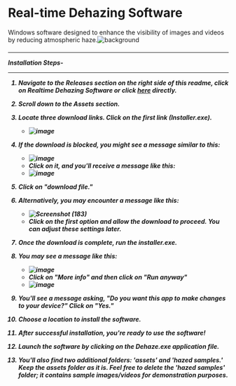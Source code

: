 # Real-time Dehazing Software
Windows software designed to enhance the visibility of images and videos by reducing atmospheric haze.![background](https://github.com/chhaviGupta986/Dehazing-Software/assets/94625954/e5c90aaf-4a9c-4fc4-95bc-54f84f554e43)<h5>
_________________________________________________________________________________________________________________________
**Installation Steps-** 
_________________________________________________________________________________________________________________________
   1) Navigate to the Releases section on the right side of this readme, click on Realtime Dehazing Software or click [here](https://github.com/chhaviGupta986/Dehazing-Software/releases/tag/v1.0.0) directly.
   2) Scroll down to the Assets section.
   3) Locate three download links. Click on the first link (Installer.exe).
      - ![image](https://github.com/chhaviGupta986/Dehazing-Software/assets/94625954/e4584732-8619-4861-8b0c-e5e62068ae73)

   5) If the download is blocked, you might see a message similar to this:
      - <a>![image](https://github.com/chhaviGupta986/Dehazing-Software/assets/94625954/2bd975cd-17b4-4b49-bd56-c40ac9392ae6) </a>
      - Click on it, and you'll receive a message like this:
      - <a>![image](https://github.com/chhaviGupta986/Dehazing-Software/assets/94625954/d96a558a-efaa-4db4-8a38-615a2286c7a5)</a>
   6) Click on "download file."
   7) Alternatively, you may encounter a message like this:
      - <a>![Screenshot (183)](https://github.com/chhaviGupta986/Dehazing-Software/assets/94625954/460424bb-5694-493b-8cb8-20ed1b74aca0)</a>
      - Click on the first option and allow the download to proceed. You can adjust these settings later.
   8) Once the download is complete, run the installer.exe.
   9) You may see a message like this:
      - <a>![image](https://github.com/chhaviGupta986/Dehazing-Software/assets/94625954/43927637-bae9-45f4-b100-1debfca6e8aa)</a>
      - Click on "More info" and then click on "Run anyway"
      - <a>![image](https://github.com/chhaviGupta986/Dehazing-Software/assets/94625954/0b2d242e-6342-4e89-82ec-3f7d005cb327)</a>
   10) You'll see a message asking, "Do you want this app to make changes to your device?" Click on "Yes."
   11) Choose a location to install the software.
   12) After successful installation, you're ready to use the software!
   13) Launch the software by clicking on the Dehaze.exe application file.
   14) You'll also find two additional folders: 'assets' and 'hazed samples.' Keep the assets folder as it is. Feel free to delete the 'hazed samples' folder; it contains sample images/videos for demonstration purposes.</h5>
       
  
